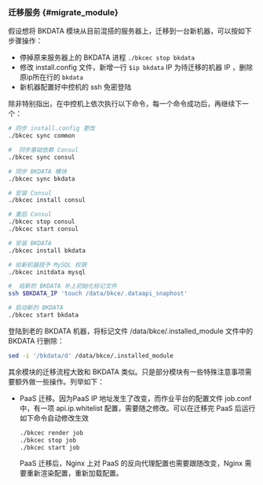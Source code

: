 ### 迁移服务 {#migrate_module}

假设想将 BKDATA 模块从目前混搭的服务器上，迁移到一台新机器，可以按如下步骤操作：

- 停掉原来服务器上的 BKDATA 进程 `./bkcec stop bkdata`
- 修改 install.config 文件，新增一行 `$ip bkdata` IP 为待迁移的机器 IP ，删除原ip所在行的 `bkdata`
- 新机器配置好中控机的 ssh 免密登陆

除非特别指出，在中控机上依次执行以下命令，每一个命令成功后，再继续下一个：

```bash
# 同步 install.config 更改
./bkcec sync common

#  同步基础依赖 Consul
./bkcec sync consul

# 同步 BKDATA 模块
./bkcec sync bkdata

# 安装 Consul
./bkcec install consul

# 重启 Consul
./bkcec stop consul
./bkcec start consul

# 安装 BKDATA
./bkcec install bkdata

# 给新机器授予 MySQL 权限
./bkcec initdata mysql

#  给新的 BKDATA 补上初始化标记文件
ssh $BKDATA_IP 'touch /data/bkce/.dataapi_snaphost'

# 启动新的 BKDATA
./bkcec start bkdata
```

登陆到老的 BKDATA 机器，将标记文件 /data/bkce/.installed_module 文件中的 BKDATA 行删除：

```bash
sed -i '/bkdata/d' /data/bkce/.installed_module
```

其余模块的迁移流程大致和 BKDATA 类似。只是部分模块有一些特殊注意事项需要额外做一些操作。列举如下：

- PaaS 迁移。因为PaaS IP 地址发生了改变，而作业平台的配置文件 job.conf 中，有一项 api.ip.whitelist 配置，需要随之修改。可以在迁移完 PaaS 后运行如下命令自动修改生效
  ```bash
  ./bkcec render job
  ./bkcec stop job
  ./bkcec start job
  ```
  PaaS 迁移后，Nginx 上对 PaaS 的反向代理配置也需要跟随改变，Nginx 需要重新渲染配置，重新加载配置。
